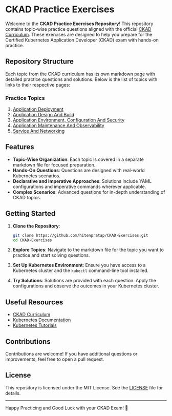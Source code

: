 # CKAD Practice Exercises

Welcome to the **CKAD Practice Exercises Repository**! This repository contains topic-wise practice questions aligned with the official [CKAD Curriculum](https://github.com/cncf/curriculum/blob/master/CKAD_Curriculum_v1.31.pdf). These exercises are designed to help you prepare for the Certified Kubernetes Application Developer (CKAD) exam with hands-on practice.

## Repository Structure

Each topic from the CKAD curriculum has its own markdown page with detailed practice questions and solutions. Below is the list of topics with links to their respective pages:

### Practice Topics

1. [Application Deployment](./application-deployment.md)
2. [Application Design And Build](./application-design-and-build.md)
3. [Application Environment, Configuration And Security](./application-environment-configuration-security.md)
4. [Application Maintenance And Observability](./application-maintennace-observability.md)
5. [Service And Networking](./services-networking.md)

## Features

- **Topic-Wise Organization**: Each topic is covered in a separate markdown file for focused preparation.
- **Hands-On Questions**: Questions are designed with real-world Kubernetes scenarios.
- **Declarative and Imperative Approaches**: Solutions include YAML configurations and imperative commands wherever applicable.
- **Complex Scenarios**: Advanced questions for in-depth understanding of CKAD topics.

## Getting Started

1. **Clone the Repository**:
   ```bash
   git clone https://github.com/hitenpratap/CKAD-Exercises.git
   cd CKAD-Exercises
   ```

2. **Explore Topics**:
   Navigate to the markdown file for the topic you want to practice and start solving questions.

3. **Set Up Kubernetes Environment**:
   Ensure you have access to a Kubernetes cluster and the `kubectl` command-line tool installed.

4. **Try Solutions**:
   Solutions are provided with each question. Apply the configurations and observe the outcomes in your Kubernetes cluster.

## Useful Resources

- [CKAD Curriculum](https://github.com/cncf/curriculum/blob/master/CKAD_Curriculum_v1.31.pdf)
- [Kubernetes Documentation](https://kubernetes.io/docs/)
- [Kubernetes Tutorials](https://kubernetes.io/docs/tutorials/)

## Contributions

Contributions are welcome! If you have additional questions or improvements, feel free to open a pull request.

## License

This repository is licensed under the MIT License. See the [LICENSE](./LICENSE) file for details.

---

Happy Practicing and Good Luck with your CKAD Exam! 🎉
